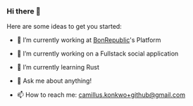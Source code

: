 ### Hi there 👋



Here are some ideas to get you started:

- 🔭 I’m currently working at [BonRepublic]("https://github.com/bonrepublic")'s Platform 
- 🔭 I’m currently working on a Fullstack social application 
- 🌱 I’m currently learning Rust

- 💬 Ask me about anything!
- 📫 How to reach me: camillus.konkwo+github@gmail.com
